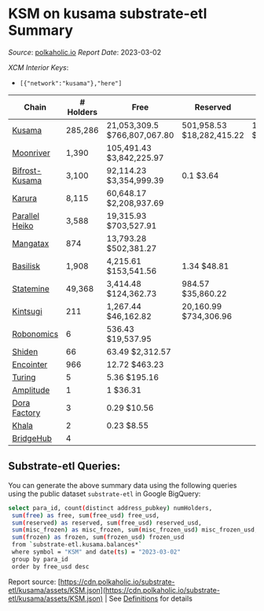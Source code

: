 # KSM on kusama substrate-etl Summary

_Source_: [polkaholic.io](https://polkaholic.io) *Report Date*: 2023-03-02


*XCM Interior Keys*:
* `[{"network":"kusama"},"here"]`


| Chain | # Holders | Free | Reserved | Misc Frozen | Frozen | Price | AssetID |
| ----- | --------- | ---- | -------- | ----------- | ------ | ----- | ------- |
| [Kusama](/kusama/0-kusama) | 285,286 | 21,053,309.5 $766,807,067.80 | 501,958.53 $18,282,415.22 | 12,971,558.69  $472,452,223.46 | 12,315,852.69 $448,569,992.65 | $36.42 | `{"Token":"KSM"}` |
| [Moonriver](/kusama/2023-moonriver) | 1,390 | 105,491.43 $3,842,225.97 |   |    |   | $36.42 | `{"Token":"42259045809535163221576417993425387648"}` |
| [Bifrost-Kusama](/kusama/2001-bifrost-ksm) | 3,100 | 92,114.23 $3,354,999.39 | 0.1 $3.64 |    |   | $36.42 | `{"Token":"KSM"}` |
| [Karura](/kusama/2000-karura) | 8,115 | 60,648.17 $2,208,937.69 |   |    |   | $36.42 | `{"Token":"KSM"}` |
| [Parallel Heiko](/kusama/2085-parallel-heiko) | 3,588 | 19,315.93 $703,527.91 |   |    |   | $36.42 | `{"Token":"100"}` |
| [Mangatax](/kusama/2110-mangatax) | 874 | 13,793.28 $502,381.27 |   |    |   | $36.42 | `{"Token":"4"}` |
| [Basilisk](/kusama/2090-basilisk) | 1,908 | 4,215.61 $153,541.56 | 1.34 $48.81 |    |   | $36.42 | `{"Token":"1"}` |
| [Statemine](/kusama/1000-statemine) | 49,368 | 3,414.48 $124,362.73 | 984.57 $35,860.22 |    |   | $36.42 | `{"Token":"KSM"}` |
| [Kintsugi](/kusama/2092-kintsugi) | 211 | 1,267.44 $46,162.82 | 20,160.99 $734,306.96 |    |   | $36.42 | `{"Token":"KSM"}` |
| [Robonomics](/kusama/2048-robonomics) | 6 | 536.43 $19,537.95 |   |    |   | $36.42 | `{"Token":"4294967295"}` |
| [Shiden](/kusama/2007-shiden) | 66 | 63.49 $2,312.57 |   |    |   | $36.42 | `{"Token":"340282366920938463463374607431768211455"}` |
| [Encointer](/kusama/1001-encointer) | 966 | 12.72 $463.23 |   |    |   | $36.42 | `{"Token":"KSM"}` |
| [Turing](/kusama/2114-turing) | 5 | 5.36 $195.16 |   |    |   | $36.42 | `{"Token":"1"}` |
| [Amplitude](/kusama/2124-amplitude) | 1 | 1 $36.31 |   |    |   | $36.42 | `{"XCM":"KSM"}` |
| [Dora Factory](/kusama/2115-dorafactory) | 3 | 0.29 $10.56 |   |    |   | $36.42 | `{"Token":"KSM"}` |
| [Khala](/kusama/2004-khala) | 2 | 0.23 $8.55 |   |    |   | $36.42 | `{"Token":"0"}` |
| [BridgeHub](/kusama/1002-bridgehub) | 4 |   |   |    |   |  | `{"Token":"KSM"}` |

## Substrate-etl Queries:
You can generate the above summary data using the following queries using the public dataset `substrate-etl` in Google BigQuery:
```bash
select para_id, count(distinct address_pubkey) numHolders, 
 sum(free) as free, sum(free_usd) free_usd,
 sum(reserved) as reserved, sum(free_usd) reserved_usd,
 sum(misc_frozen) as misc_frozen, sum(misc_frozen_usd) misc_frozen_usd,
 sum(frozen) as frozen, sum(frozen_usd) frozen_usd
 from `substrate-etl.kusama.balances*` 
 where symbol = "KSM" and date(ts) = "2023-03-02"
 group by para_id
 order by free_usd desc
```


Report source: [https://cdn.polkaholic.io/substrate-etl/kusama/assets/KSM.json](https://cdn.polkaholic.io/substrate-etl/kusama/assets/KSM.json) | See [Definitions](/DEFINITIONS.md) for details
